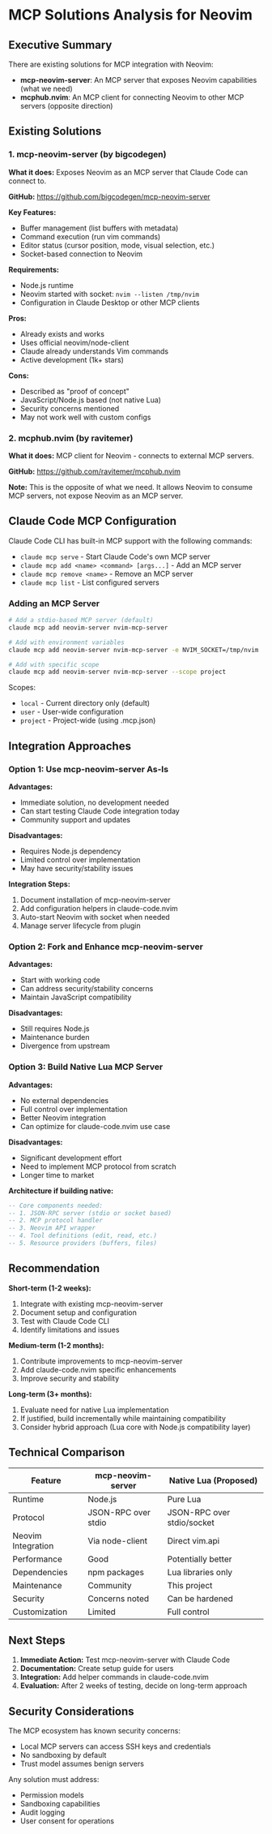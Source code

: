 # MCP Solutions Analysis for Neovim

## Executive Summary

There are existing solutions for MCP integration with Neovim:

- **mcp-neovim-server**: An MCP server that exposes Neovim capabilities (what we need)
- **mcphub.nvim**: An MCP client for connecting Neovim to other MCP servers (opposite direction)

## Existing Solutions

### 1. mcp-neovim-server (by bigcodegen)

**What it does:** Exposes Neovim as an MCP server that Claude Code can connect to.

**GitHub:** <https://github.com/bigcodegen/mcp-neovim-server>

**Key Features:**

- Buffer management (list buffers with metadata)
- Command execution (run vim commands)
- Editor status (cursor position, mode, visual selection, etc.)
- Socket-based connection to Neovim

**Requirements:**

- Node.js runtime
- Neovim started with socket: `nvim --listen /tmp/nvim`
- Configuration in Claude Desktop or other MCP clients

**Pros:**

- Already exists and works
- Uses official neovim/node-client
- Claude already understands Vim commands
- Active development (1k+ stars)

**Cons:**

- Described as "proof of concept"
- JavaScript/Node.js based (not native Lua)
- Security concerns mentioned
- May not work well with custom configs

### 2. mcphub.nvim (by ravitemer)

**What it does:** MCP client for Neovim - connects to external MCP servers.

**GitHub:** <https://github.com/ravitemer/mcphub.nvim>

**Note:** This is the opposite of what we need. It allows Neovim to consume MCP servers, not expose Neovim as an MCP server.

## Claude Code MCP Configuration

Claude Code CLI has built-in MCP support with the following commands:

- `claude mcp serve` - Start Claude Code's own MCP server
- `claude mcp add <name> <command> [args...]` - Add an MCP server
- `claude mcp remove <name>` - Remove an MCP server
- `claude mcp list` - List configured servers

### Adding an MCP Server

```bash
# Add a stdio-based MCP server (default)
claude mcp add neovim-server nvim-mcp-server

# Add with environment variables
claude mcp add neovim-server nvim-mcp-server -e NVIM_SOCKET=/tmp/nvim

# Add with specific scope
claude mcp add neovim-server nvim-mcp-server --scope project
```

Scopes:

- `local` - Current directory only (default)
- `user` - User-wide configuration
- `project` - Project-wide (using .mcp.json)

## Integration Approaches

### Option 1: Use mcp-neovim-server As-Is

**Advantages:**

- Immediate solution, no development needed
- Can start testing Claude Code integration today
- Community support and updates

**Disadvantages:**

- Requires Node.js dependency
- Limited control over implementation
- May have security/stability issues

**Integration Steps:**

1. Document installation of mcp-neovim-server
2. Add configuration helpers in claude-code.nvim
3. Auto-start Neovim with socket when needed
4. Manage server lifecycle from plugin

### Option 2: Fork and Enhance mcp-neovim-server

**Advantages:**

- Start with working code
- Can address security/stability concerns
- Maintain JavaScript compatibility

**Disadvantages:**

- Still requires Node.js
- Maintenance burden
- Divergence from upstream

### Option 3: Build Native Lua MCP Server

**Advantages:**

- No external dependencies
- Full control over implementation
- Better Neovim integration
- Can optimize for claude-code.nvim use case

**Disadvantages:**

- Significant development effort
- Need to implement MCP protocol from scratch
- Longer time to market

**Architecture if building native:**

```lua
-- Core components needed:
-- 1. JSON-RPC server (stdio or socket based)
-- 2. MCP protocol handler
-- 3. Neovim API wrapper
-- 4. Tool definitions (edit, read, etc.)
-- 5. Resource providers (buffers, files)
```

## Recommendation

**Short-term (1-2 weeks):**

1. Integrate with existing mcp-neovim-server
2. Document setup and configuration
3. Test with Claude Code CLI
4. Identify limitations and issues

**Medium-term (1-2 months):**

1. Contribute improvements to mcp-neovim-server
2. Add claude-code.nvim specific enhancements
3. Improve security and stability

**Long-term (3+ months):**

1. Evaluate need for native Lua implementation
2. If justified, build incrementally while maintaining compatibility
3. Consider hybrid approach (Lua core with Node.js compatibility layer)

## Technical Comparison

| Feature | mcp-neovim-server | Native Lua (Proposed) |
|---------|-------------------|----------------------|
| Runtime | Node.js | Pure Lua |
| Protocol | JSON-RPC over stdio | JSON-RPC over stdio/socket |
| Neovim Integration | Via node-client | Direct vim.api |
| Performance | Good | Potentially better |
| Dependencies | npm packages | Lua libraries only |
| Maintenance | Community | This project |
| Security | Concerns noted | Can be hardened |
| Customization | Limited | Full control |

## Next Steps

1. **Immediate Action:** Test mcp-neovim-server with Claude Code
2. **Documentation:** Create setup guide for users
3. **Integration:** Add helper commands in claude-code.nvim
4. **Evaluation:** After 2 weeks of testing, decide on long-term approach

## Security Considerations

The MCP ecosystem has known security concerns:

- Local MCP servers can access SSH keys and credentials
- No sandboxing by default
- Trust model assumes benign servers

Any solution must address:

- Permission models
- Sandboxing capabilities
- Audit logging
- User consent for operations
